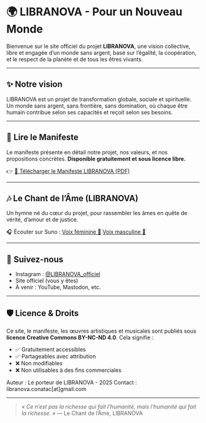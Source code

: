 # 🌍 LIBRANOVA - Pour un Nouveau Monde

Bienvenue sur le site officiel du projet **LIBRANOVA**, une vision collective, libre et engagée d’un monde sans argent, basé sur l’égalité, la coopération, et le respect de la planète et de tous les êtres vivants.

---

## ✨ Notre vision

LIBRANOVA est un projet de transformation globale, sociale et spirituelle. 
Un monde sans argent, sans frontière, sans domination, où chaque être humain contribue selon ses capacités et reçoit selon ses besoins.

---

## 📄 Lire le Manifeste

Le manifeste présente en détail notre projet, nos valeurs, et nos propositions concrètes. 
**Disponible gratuitement et sous licence libre.**

👉 [📘 Télécharger le Manifeste LIBRANOVA (PDF)](./Manifeste-LIBRANOVA.pdf)

---

## 🎶 Le Chant de l’Âme (LIBRANOVA)

Un hymne né du cœur du projet, pour rassembler les âmes en quête de vérité, d’amour et de justice.

🎧 Écouter sur Suno : 
[Voix féminine 🌺](https://suno.com/s/5UzlLNg5AmGpE86B) 
[Voix masculine 🌿](https://suno.com/s/KJzGfcuXyC4AY9ti)

---

## 📱 Suivez-nous

- Instagram : [@LIBRANOVA_officiel](https://instagram.com/LIBRANOVA_officiel)
- Site officiel (vous y êtes)
- À venir : YouTube, Mastodon, etc.

---

## 🛡️ Licence & Droits

Ce site, le manifeste, les œuvres artistiques et musicales sont publiés sous **licence Creative Commons BY-NC-ND 4.0**. 
Cela signifie :

- ✅ Gratuitement accessibles
- ✅ Partageables avec attribution
- ❌ Non modifiables
- ❌ Non utilisables à des fins commerciales

Auteur : Le porteur de LIBRANOVA - 2025 
Contact : libranova.conatac[at]gmail.com

---

> _« Ce n’est pas la richesse qui fait l’humanité, mais l’humanité qui fait la richesse. »_ 
> — Le Chant de l’Âme, LIBRANOVA
